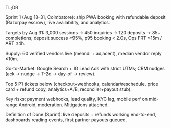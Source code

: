 TL;DR

Sprint 1 (Aug 18–31, Coimbatore): ship PWA booking with refundable deposit (Razorpay escrow), live availability, and analytics.

Targets by Aug 31: 3,000 sessions → 450 inquiries → 120 deposits → 85+ completions; deposit success ≥95%, p95 booking < 2.0s, Ops FRT ≤15m / ART ≤4h.

Supply: 60 verified vendors live (mehndi + adjacent), median vendor reply ≤10m.

Go-to-Market: Google Search + IG Lead Ads with strict UTMs; CRM nudges (ack → nudge → T-2d → day-of → review).

Top 5 P1 tickets below (checkout+webhooks, calendar/reschedule, price card + refund copy, analytics+A/B, reconciler+payout stub).

Key risks: payment webhooks, lead quality, KYC lag, mobile perf on mid-range Android, moderation. Mitigations attached.

Definition of Done (Sprint): live deposits + refunds working end-to-end, dashboards reading events, first partner payouts queued.

